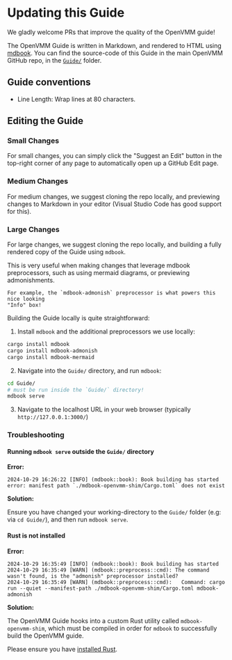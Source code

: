# Updating this Guide

We gladly welcome PRs that improve the quality of the OpenVMM guide!

The OpenVMM Guide is written in Markdown, and rendered to HTML using
[mdbook](https://github.com/rust-lang/mdBook). You can find the source-code of
this Guide in the main OpenVMM GitHub repo, in the
[`Guide/`](https://github.com/microsoft/openvmm/tree/main/Guide) folder.

## Guide conventions

* Line Length: Wrap lines at 80 characters.

## Editing the Guide

### Small Changes

For small changes, you can simply click the "Suggest an Edit" button in the
top-right corner of any page to automatically open up a GitHub Edit page.

### Medium Changes

For medium changes, we suggest cloning the repo locally, and previewing changes
to Markdown in your editor (Visual Studio Code has good support for this).

### Large Changes

For large changes, we suggest cloning the repo locally, and building a fully
rendered copy of the Guide using `mdbook`.

This is very useful when making changes that leverage mdbook preprocessors, such
as using mermaid diagrams, or previewing admonishments.

```admonish info
For example, the `mdbook-admonish` preprocessor is what powers this nice looking
"Info" box!
```

Building the Guide locally is quite straightforward:

1. Install `mdbook` and the additional preprocessors we use locally:

```bash
cargo install mdbook
cargo install mdbook-admonish
cargo install mdbook-mermaid
```

2. Navigate into the `Guide/` directory, and run `mdbook`:

```bash
cd Guide/
# must be run inside the `Guide/` directory!
mdbook serve
```

3. Navigate to the localhost URL in your web browser (typically
`http://127.0.0.1:3000/`)

### Troubleshooting

#### Running `mdbook serve` outside the `Guide/` directory

**Error:**

```
2024-10-29 16:26:22 [INFO] (mdbook::book): Book building has started
error: manifest path `./mdbook-openvmm-shim/Cargo.toml` does not exist
```

**Solution:**

Ensure you have changed your working-directory to the `Guide/` folder (e.g: via
`cd Guide/`), and then run `mdbook serve`.

#### Rust is not installed

**Error:**

```
2024-10-29 16:35:49 [INFO] (mdbook::book): Book building has started
2024-10-29 16:35:49 [WARN] (mdbook::preprocess::cmd): The command wasn't found, is the "admonish" preprocessor installed?
2024-10-29 16:35:49 [WARN] (mdbook::preprocess::cmd):   Command: cargo run --quiet --manifest-path ./mdbook-openvmm-shim/Cargo.toml mdbook-admonish
```

**Solution:**

The OpenVMM Guide hooks into a custom Rust utility called `mdbook-openvmm-shim`,
which must be compiled in order for `mdbook` to successfully build the OpenVMM
guide.

Please ensure you have [installed Rust](../getting_started/linux.md#installing-rust).
